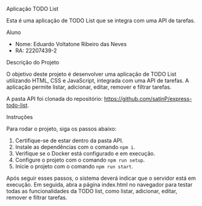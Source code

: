 Aplicação TODO List

Esta é uma aplicação de TODO List que se integra com uma API de tarefas.

Aluno
- Nome: Eduardo Voltatone Ribeiro das Neves
- RA: 22207439-2

Descrição do Projeto

O objetivo deste projeto é desenvolver uma aplicação de TODO List utilizando HTML, CSS e JavaScript, integrada com uma API de tarefas. A aplicação permite listar, adicionar, editar, remover e filtrar tarefas.

A pasta API foi clonada do repositório: https://github.com/satinP/express-todo-list.

Instruções

Para rodar o projeto, siga os passos abaixo:

1. Certifique-se de estar dentro da pasta API.
2. Instale as dependências com o comando `npm i`.
3. Verifique se o Docker está configurado e em execução.
4. Configure o projeto com o comando `npm run setup`.
5. Inicie o projeto com o comando `npm run start`.

Após seguir esses passos, o sistema deverá indicar que o servidor está em execução. Em seguida, abra a página index.html no navegador para testar todas as funcionalidades da TODO list, como listar, adicionar, editar, remover e filtrar tarefas.
